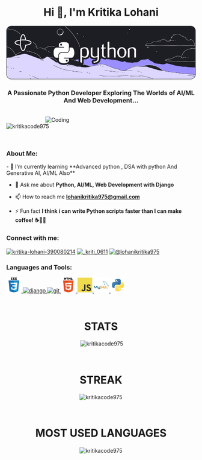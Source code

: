 
<h1 align="center">Hi 👋, I'm Kritika Lohani</h1>
<div align="center"> <img src="https://github.com/Kritikacode975/Kritikacode975/blob/main/banner_python.png"> </div>

<h3 align="center">A Passionate Python Developer Exploring The Worlds of AI/ML And Web Development...</h3><br>
<img align="right" alt="Coding" width="400" src="https://media.licdn.com/dms/image/D5612AQFuWiuEBRAcNw/article-cover_image-shrink_600_2000/0/1694701932900?e=2147483647&v=beta&t=sFRBnSLCQQJN_CiJ2VB7fxyIBdPgpPnZOTE7DGP_zRA">



<p align="left"> <img src="https://komarev.com/ghpvc/?username=kritikacode975&label=Profile%20views&color=0e75b6&style=flat" alt="kritikacode975" /> </p>

<p align="left"> <a href="https://twitter.com/" target="blank"><img src="https://img.shields.io/twitter/follow/?logo=twitter&style=for-the-badge" alt="" /></a> </p>
<h3 align="left">About Me:</h3>
- 🌱 I’m currently learning **Advanced python , DSA with python And Generative AI, AI/ML Also**

- 💬 Ask me about **Python, AI/ML, Web Development with Django**

- 📫 How to reach me **lohanikritika975@gmail.com**

- ⚡ Fun fact **I think i can write Python scripts faster than I can make coffee! ☕🐍😅**

<h3 align="left">Connect with me:</h3>
<p align="left">
<a href="https://linkedin.com/in/kritika-lohani-390080214" target="blank"><img align="center" src="https://raw.githubusercontent.com/rahuldkjain/github-profile-readme-generator/master/src/images/icons/Social/linked-in-alt.svg" alt="kritika-lohani-390080214" height="30" width="40" /></a>
<a href="https://instagram.com/_kriti_0611" target="blank"><img align="center" src="https://raw.githubusercontent.com/rahuldkjain/github-profile-readme-generator/master/src/images/icons/Social/instagram.svg" alt="_kriti_0611" height="30" width="40" /></a>
<a href="https://www.hackerearth.com/@lohanikritika975" target="blank"><img align="center" src="https://raw.githubusercontent.com/rahuldkjain/github-profile-readme-generator/master/src/images/icons/Social/hackerearth.svg" alt="@lohanikritika975" height="30" width="40" /></a>
</p>

<h3 align="left">Languages and Tools:</h3>
<p align="left"> <a href="https://www.w3schools.com/css/" target="_blank" rel="noreferrer"> <img src="https://raw.githubusercontent.com/devicons/devicon/master/icons/css3/css3-original-wordmark.svg" alt="css3" width="40" height="40"/> </a> <a href="https://www.djangoproject.com/" target="_blank" rel="noreferrer"> <img src="https://cdn.worldvectorlogo.com/logos/django.svg" alt="django" width="40" height="40"/> </a> <a href="https://git-scm.com/" target="_blank" rel="noreferrer"> <img src="https://www.vectorlogo.zone/logos/git-scm/git-scm-icon.svg" alt="git" width="40" height="40"/> </a> <a href="https://www.w3.org/html/" target="_blank" rel="noreferrer"> <img src="https://raw.githubusercontent.com/devicons/devicon/master/icons/html5/html5-original-wordmark.svg" alt="html5" width="40" height="40"/> </a> <a href="https://developer.mozilla.org/en-US/docs/Web/JavaScript" target="_blank" rel="noreferrer"> <img src="https://raw.githubusercontent.com/devicons/devicon/master/icons/javascript/javascript-original.svg" alt="javascript" width="40" height="40"/> </a> <a href="https://www.mysql.com/" target="_blank" rel="noreferrer"> <img src="https://raw.githubusercontent.com/devicons/devicon/master/icons/mysql/mysql-original-wordmark.svg" alt="mysql" width="40" height="40"/> </a> <a href="https://www.python.org" target="_blank" rel="noreferrer"> <img src="https://raw.githubusercontent.com/devicons/devicon/master/icons/python/python-original.svg" alt="python" width="40" height="40"/> </a> </p>
<br>
<div align="center">
  <h1>STATS</h1>
  <p>&nbsp;<img align="center" src="https://github-readme-stats.vercel.app/api?username=kritikacode975&show_icons=true&locale=en" alt="kritikacode975" /></p>
</div>
<br>

<div align="center">
  <h1> STREAK </h1>
  <p><img align="center" src="https://github-readme-streak-stats.herokuapp.com/?user=kritikacode975&" alt="kritikacode975" /></p>
</div>
<br>

<div align="center">  
  <h1>MOST USED LANGUAGES</h1>
 <p><img align="center" src="https://github-readme-stats.vercel.app/api/top-langs?username=kritikacode975&show_icons=true&locale=en&layout=compact" alt="kritikacode975" /></p>

</div>
